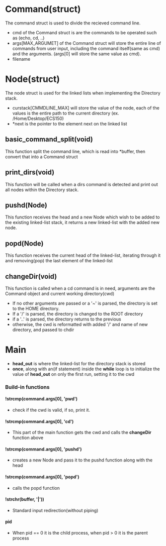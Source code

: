 # Command(struct)
The command struct is used to divide the recieved command line.
* cmd of the Command struct is are the commands to be operated such as (echo, cd, ..)
* args[MAX_ARGUMET] of the Command struct will store the entire line of commands from user input, including the command itself(same as cmd) and the arguments. (args[0] will store the same value as cmd).
* filename
# Node(struct)
The node struct is used for the linked lists when implementing the Directory stack.
* curstack[CMMDLINE_MAX] will store the value of the node, each of the values is the entire path to the current directory (ex. /Home/Desktop/ECS150)
* *next is the pointer to the element next on the linked list
## basic_command_split(void)
This function split the command line, which is read into *buffer, then convert that into a Command struct
## print_dirs(void)
This function will be called when a dirs command is detected and print out all nodes within the Directory stack.
## pushd(Node)
This function receives the head and a new Node which wish to be added to the existing linked-list stack, it returns a new linked-list with the added new node.
## popd(Node)
This function receives the current head of the linked-list, iterating through it and removing(pop) the last element of the linked-list
## changeDir(void)
This function is called when a cd command is in need, arguments are the Command object and current working directory(cwd)
* If no other arguments are passed or a '~' is parsed, the directory is set to the HOME directory.
* If a '/' is parsed, the directory is changed to the ROOT directory
* if a '..' is parsed, the directory returns to the previous
* otherwise, the cwd is reformatted with added '/' and name of new directory, and passed to chdir
# Main
* **head_out** is where the linked-list for the directory stack is stored
* **once**, along with an(if statement) inside the **while** loop is to initialize the value of **head_out** on only the first run, setting it to the cwd
### Build-in functions
#### !strcmp(command.args[0], 'pwd')
* check if the cwd is valid, if so, print it.
#### !strcmp(command.args[0], 'cd')
* This part of the main function gets the cwd and calls the **changeDir** function above
#### !strcmp(command.args[0], 'pushd')
* creates a new Node and pass it to the pushd function along with the head
#### !strcmp(command.args[0], 'popd')
* calls the popd function
#### !strchr(buffer, '|')) 
* Standard input redirection(without piping)
#### pid
* When pid == 0 it is the child process, when pid > 0 it is the parent process